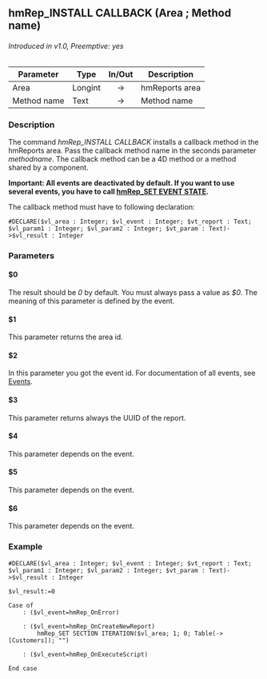 ## hmRep_INSTALL CALLBACK (Area ; Method name)
###### Introduced in v1.0, Preemptive: yes

|Parameter|Type|In/Out|Description
|---|---|:---:|---
|Area|Longint|→|hmReports area
|Method name|Text|→|Method name

### Description

The command *hmRep_INSTALL CALLBACK* installs a callback method in the hmReports area. Pass the callback method name in the seconds parameter *methodname*. The callback method can be a 4D method or a method shared by a component.

**Important: All events are deactivated by default. If you want to use several events, you have to call [hmRep_SET EVENT STATE](hmRep_SetEventState.md).**

The callback method must have to following declaration:

```4d
#DECLARE($vl_area : Integer; $vl_event : Integer; $vt_report : Text; $vl_param1 : Integer; $vl_param2 : Integer; $vt_param : Text)->$vl_result : Integer
 ```
 
### Parameters
#### $0
The result should be *0* by default. You must always pass a value as *$0*. The meaning of this parameter is defined by the event.

#### $1
This parameter returns the area id.

#### $2
In this parameter you got the event id. For documentation of all events, see [Events](../Appendix/Events.md).

#### $3
This parameter returns always the UUID of the report.

#### $4
This parameter depends on the event.

#### $5
This parameter depends on the event.

#### $6
This parameter depends on the event.

### Example

```4d
#DECLARE($vl_area : Integer; $vl_event : Integer; $vt_report : Text; $vl_param1 : Integer; $vl_param2 : Integer; $vt_param : Text)->$vl_result : Integer

$vl_result:=0

Case of 
    : ($vl_event=hmRep_OnError)
        
    : ($vl_event=hmRep_OnCreateNewReport)
        hmRep_SET SECTION ITERATION($vl_area; 1; 0; Table(->[Customers]); "")
        
    : ($vl_event=hmRep_OnExecuteScript)
        
End case 
 ```
